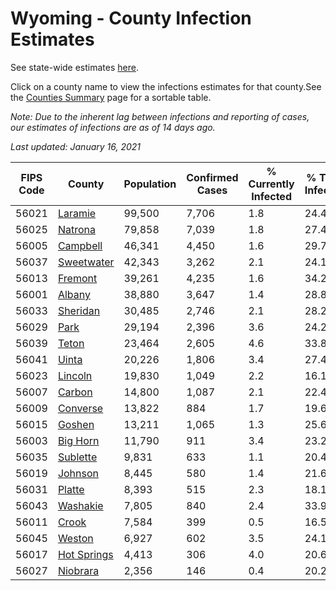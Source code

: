 # Wyoming - County Infection Estimates

See state-wide estimates [here](/infections/us-wy).

Click on a county name to view the infections estimates for that county.See the [Counties Summary](/infections/summary-counties) page for a sortable table.

*Note: Due to the inherent lag between infections and reporting of cases, our estimates of infections are as of 14 days ago.*

*Last updated: January 16, 2021*

|   FIPS Code |                     County |   Population |   Confirmed Cases |   % Currently Infected |   % Total Infected |
|-------------|----------------------------|--------------|-------------------|------------------------|--------------------|
|       56021 |         [Laramie](laramie) |       99,500 |             7,706 |                    1.8 |               24.4 |
|       56025 |         [Natrona](natrona) |       79,858 |             7,039 |                    1.8 |               27.4 |
|       56005 |       [Campbell](campbell) |       46,341 |             4,450 |                    1.6 |               29.7 |
|       56037 |   [Sweetwater](sweetwater) |       42,343 |             3,262 |                    2.1 |               24.1 |
|       56013 |         [Fremont](fremont) |       39,261 |             4,235 |                    1.6 |               34.2 |
|       56001 |           [Albany](albany) |       38,880 |             3,647 |                    1.4 |               28.8 |
|       56033 |       [Sheridan](sheridan) |       30,485 |             2,746 |                    2.1 |               28.2 |
|       56029 |               [Park](park) |       29,194 |             2,396 |                    3.6 |               24.2 |
|       56039 |             [Teton](teton) |       23,464 |             2,605 |                    4.6 |               33.8 |
|       56041 |             [Uinta](uinta) |       20,226 |             1,806 |                    3.4 |               27.4 |
|       56023 |         [Lincoln](lincoln) |       19,830 |             1,049 |                    2.2 |               16.1 |
|       56007 |           [Carbon](carbon) |       14,800 |             1,087 |                    2.1 |               22.4 |
|       56009 |       [Converse](converse) |       13,822 |               884 |                    1.7 |               19.6 |
|       56015 |           [Goshen](goshen) |       13,211 |             1,065 |                    1.3 |               25.6 |
|       56003 |       [Big Horn](big-horn) |       11,790 |               911 |                    3.4 |               23.2 |
|       56035 |       [Sublette](sublette) |        9,831 |               633 |                    1.1 |               20.4 |
|       56019 |         [Johnson](johnson) |        8,445 |               580 |                    1.4 |               21.6 |
|       56031 |           [Platte](platte) |        8,393 |               515 |                    2.3 |               18.1 |
|       56043 |       [Washakie](washakie) |        7,805 |               840 |                    2.4 |               33.9 |
|       56011 |             [Crook](crook) |        7,584 |               399 |                    0.5 |               16.5 |
|       56045 |           [Weston](weston) |        6,927 |               602 |                    3.5 |               24.1 |
|       56017 | [Hot Springs](hot-springs) |        4,413 |               306 |                    4.0 |               20.6 |
|       56027 |       [Niobrara](niobrara) |        2,356 |               146 |                    0.4 |               20.2 |